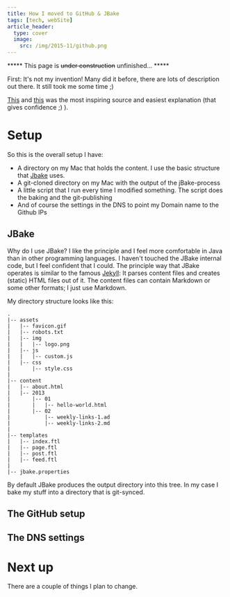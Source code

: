 ```yaml
---
title: How I moved to GitHub & JBake
tags: [tech, webSite]
article_header:
  type: cover
  image:
    src: /img/2015-11/github.png
---
```


***** This page is ~~under construction~~ unfinished... *****

First: It's not my invention! Many did it before, there are lots of description out there. It still took me some time ;)

[This](http://alexcican.com/post/guide-hosting-website-dropbox-github/) and [this](http://alexcican.com/post/blog-dropbox-scriptogram) was the most inspiring source and easiest explanation (that gives confidence ;) ).

# Setup 

So this is the overall setup I have:

- A directory on my Mac that holds the content. I use the basic structure that [Jbake](http://jbake.org) uses.
- A git-cloned directory on my Mac with the output of the jBake-process
- A little script that I run every time I modified something. The script does the baking and the git-publishing
- And of course the settings in the DNS to point my Domain name to the Github IPs

## JBake
Why do I use JBake? I like the principle and I feel more comfortable in Java than in other programming languages. I haven't touched the JBake internal code, but I feel confident that I could.
The principle way that JBake operates is similar to the famous [Jekyll](https://jekyllrb.com/): It parses content files and creates (static) HTML files out of it. The content files can contain Markdown or some other formats; I just use Markdown.

My directory structure looks like this:

```
.
|-- assets
|   |-- favicon.gif
|   |-- robots.txt
|   |-- img
|   |   |-- logo.png
|   |-- js
|   |   |-- custom.js
|   |-- css
|       |-- style.css
|
|-- content
|   |-- about.html
|   |-- 2013
|       |-- 01
|       |   |-- hello-world.html
|       |-- 02 
|           |-- weekly-links-1.ad
|           |-- weekly-links-2.md
|
|-- templates
|   |-- index.ftl
|   |-- page.ftl
|   |-- post.ftl
|   |-- feed.ftl
|
|-- jbake.properties
```

By default JBake produces the output directory into this tree. In my case I bake my stuff into a directory that is git-synced.

## The GitHub setup

## The DNS settings

# Next up

There are a couple of things I plan to change. 
